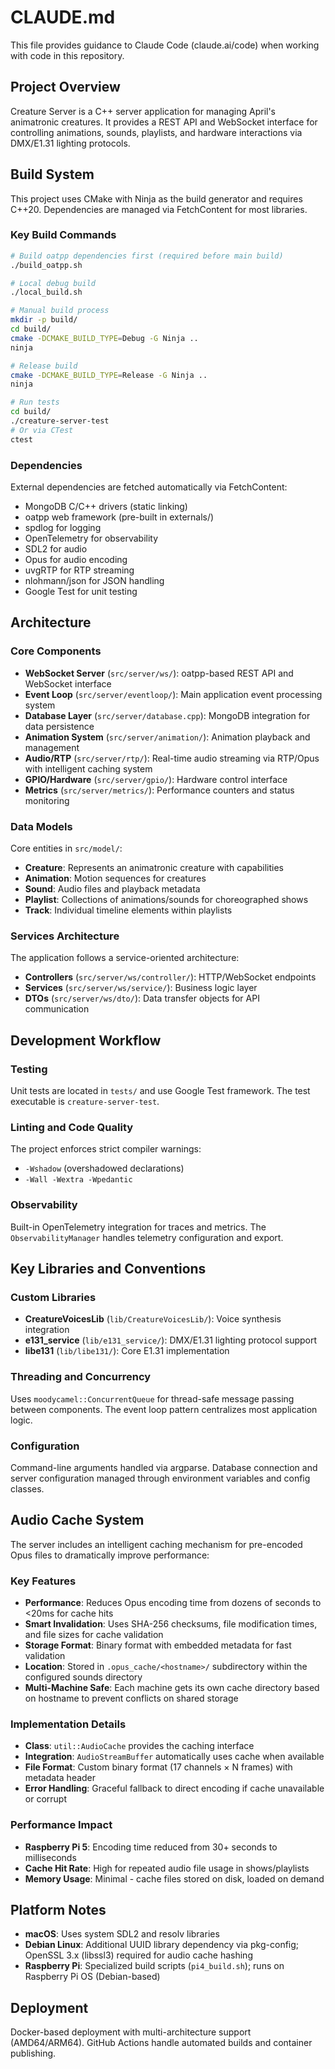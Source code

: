 # CLAUDE.md

This file provides guidance to Claude Code (claude.ai/code) when working with code in this repository.

## Project Overview

Creature Server is a C++ server application for managing April's animatronic creatures. It provides a REST API and WebSocket interface for controlling animations, sounds, playlists, and hardware interactions via DMX/E1.31 lighting protocols.

## Build System

This project uses CMake with Ninja as the build generator and requires C++20. Dependencies are managed via FetchContent for most libraries.

### Key Build Commands

```bash
# Build oatpp dependencies first (required before main build)
./build_oatpp.sh

# Local debug build
./local_build.sh

# Manual build process
mkdir -p build/
cd build/
cmake -DCMAKE_BUILD_TYPE=Debug -G Ninja ..
ninja

# Release build
cmake -DCMAKE_BUILD_TYPE=Release -G Ninja ..
ninja

# Run tests
cd build/
./creature-server-test
# Or via CTest
ctest
```

### Dependencies

External dependencies are fetched automatically via FetchContent:
- MongoDB C/C++ drivers (static linking)
- oatpp web framework (pre-built in externals/)
- spdlog for logging
- OpenTelemetry for observability
- SDL2 for audio
- Opus for audio encoding
- uvgRTP for RTP streaming
- nlohmann/json for JSON handling
- Google Test for unit testing

## Architecture

### Core Components

- **WebSocket Server** (`src/server/ws/`): oatpp-based REST API and WebSocket interface
- **Event Loop** (`src/server/eventloop/`): Main application event processing system
- **Database Layer** (`src/server/database.cpp`): MongoDB integration for data persistence
- **Animation System** (`src/server/animation/`): Animation playback and management
- **Audio/RTP** (`src/server/rtp/`): Real-time audio streaming via RTP/Opus with intelligent caching system
- **GPIO/Hardware** (`src/server/gpio/`): Hardware control interface
- **Metrics** (`src/server/metrics/`): Performance counters and status monitoring

### Data Models

Core entities in `src/model/`:
- **Creature**: Represents an animatronic creature with capabilities
- **Animation**: Motion sequences for creatures
- **Sound**: Audio files and playback metadata
- **Playlist**: Collections of animations/sounds for choreographed shows
- **Track**: Individual timeline elements within playlists

### Services Architecture

The application follows a service-oriented architecture:
- **Controllers** (`src/server/ws/controller/`): HTTP/WebSocket endpoints
- **Services** (`src/server/ws/service/`): Business logic layer
- **DTOs** (`src/server/ws/dto/`): Data transfer objects for API communication

## Development Workflow

### Testing

Unit tests are located in `tests/` and use Google Test framework. The test executable is `creature-server-test`.

### Linting and Code Quality

The project enforces strict compiler warnings:
- `-Wshadow` (overshadowed declarations)
- `-Wall -Wextra -Wpedantic`

### Observability

Built-in OpenTelemetry integration for traces and metrics. The `ObservabilityManager` handles telemetry configuration and export.

## Key Libraries and Conventions

### Custom Libraries

- **CreatureVoicesLib** (`lib/CreatureVoicesLib/`): Voice synthesis integration
- **e131_service** (`lib/e131_service/`): DMX/E1.31 lighting protocol support
- **libe131** (`lib/libe131/`): Core E1.31 implementation

### Threading and Concurrency

Uses `moodycamel::ConcurrentQueue` for thread-safe message passing between components. The event loop pattern centralizes most application logic.

### Configuration

Command-line arguments handled via argparse. Database connection and server configuration managed through environment variables and config classes.

## Audio Cache System

The server includes an intelligent caching mechanism for pre-encoded Opus files to dramatically improve performance:

### Key Features
- **Performance**: Reduces Opus encoding time from dozens of seconds to <20ms for cache hits
- **Smart Invalidation**: Uses SHA-256 checksums, file modification times, and file sizes for cache validation
- **Storage Format**: Binary format with embedded metadata for fast validation
- **Location**: Stored in `.opus_cache/<hostname>/` subdirectory within the configured sounds directory
- **Multi-Machine Safe**: Each machine gets its own cache directory based on hostname to prevent conflicts on shared storage

### Implementation Details
- **Class**: `util::AudioCache` provides the caching interface
- **Integration**: `AudioStreamBuffer` automatically uses cache when available
- **File Format**: Custom binary format (17 channels × N frames) with metadata header
- **Error Handling**: Graceful fallback to direct encoding if cache unavailable or corrupt

### Performance Impact
- **Raspberry Pi 5**: Encoding time reduced from 30+ seconds to milliseconds
- **Cache Hit Rate**: High for repeated audio file usage in shows/playlists
- **Memory Usage**: Minimal - cache files stored on disk, loaded on demand

## Platform Notes

- **macOS**: Uses system SDL2 and resolv libraries
- **Debian Linux**: Additional UUID library dependency via pkg-config; OpenSSL 3.x (libssl3) required for audio cache hashing
- **Raspberry Pi**: Specialized build scripts (`pi4_build.sh`); runs on Raspberry Pi OS (Debian-based)

## Deployment

Docker-based deployment with multi-architecture support (AMD64/ARM64). GitHub Actions handle automated builds and container publishing.